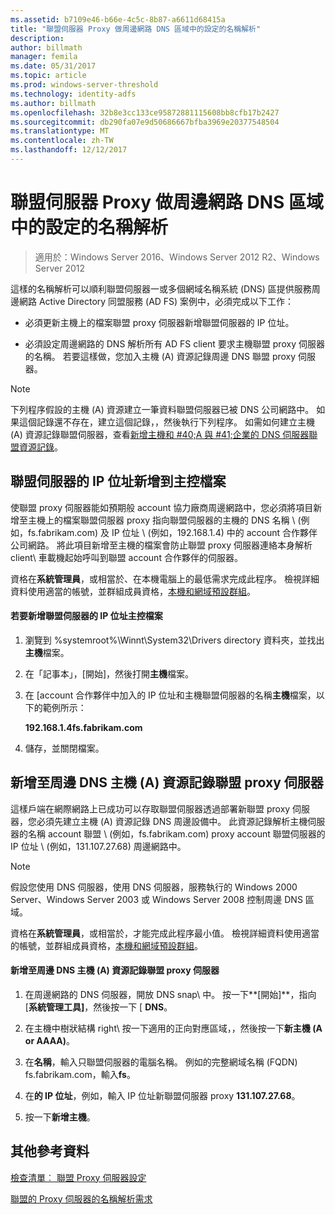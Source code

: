 ```yaml
---
ms.assetid: b7109e46-b66e-4c5c-8b87-a6611d68415a
title: "聯盟伺服器 Proxy 做周邊網路 DNS 區域中的設定的名稱解析"
description: 
author: billmath
manager: femila
ms.date: 05/31/2017
ms.topic: article
ms.prod: windows-server-threshold
ms.technology: identity-adfs
ms.author: billmath
ms.openlocfilehash: 32b8e3cc133ce95872881115608bb8cfb17b2427
ms.sourcegitcommit: db290fa07e9d50686667bfba3969e20377548504
ms.translationtype: MT
ms.contentlocale: zh-TW
ms.lasthandoff: 12/12/2017
---
```

# <a name="configure-name-resolution-for-a-federation-server-proxy-in-a-dns-zone-that-serves-only-the-perimeter-network"></a>聯盟伺服器 Proxy 做周邊網路 DNS 區域中的設定的名稱解析

>適用於：Windows Server 2016、Windows Server 2012 R2、Windows Server 2012

這樣的名稱解析可以順利聯盟伺服器一或多個網域名稱系統 \(DNS\) 區提供服務周邊網路 Active Directory 同盟服務 \(AD FS\) 案例中，必須完成以下工作：  
  
-   必須更新主機上的檔案聯盟 proxy 伺服器新增聯盟伺服器的 IP 位址。  
  
-   必須設定周邊網路的 DNS 解析所有 AD FS client 要求主機聯盟 proxy 伺服器的名稱。 若要這樣做，您加入主機 \(A\) 資源記錄周邊 DNS 聯盟 proxy 伺服器。  
  
> [!NOTE]  
> 下列程序假設的主機 \(A\) 資源建立一筆資料聯盟伺服器已被 DNS 公司網路中。 如果這個記錄還不存在，建立這個記錄，，然後執行下列程序。 如需如何建立主機 \(A\) 資源記錄聯盟伺服器，查看[新增主機和 #40;A 與 #41;企業的 DNS 伺服器聯盟資源記錄](Add-a-Host--A--Resource-Record-to-Corporate-DNS-for-a-Federation-Server.md)。  
  
## <a name="add-the-ip-address-of-a-federation-server-to-the-hosts-file"></a>聯盟伺服器的 IP 位址新增到主控檔案  
使聯盟 proxy 伺服器能如預期般 account 協力廠商周邊網路中，您必須將項目新增至主機上的檔案聯盟伺服器 proxy 指向聯盟伺服器的主機的 DNS 名稱 \ (例如，fs.fabrikam.com\) 及 IP 位址 \ (例如，192.168.1.4\) 中的 account 合作夥伴公司網路。 將此項目新增至主機的檔案會防止聯盟 proxy 伺服器連絡本身解析 client\ 車載機起始呼叫到聯盟 account 合作夥伴的伺服器。  
  
資格在**系統管理員**，或相當於、在本機電腦上的最低需求完成此程序。  檢視詳細資料使用適當的帳號，並群組成員資格，[本機和網域預設群組](https://go.microsoft.com/fwlink/?LinkId=83477)。   
  
#### <a name="to-add-the-ip-address-of-a-federation-server-to-the-hosts-file"></a>若要新增聯盟伺服器的 IP 位址主控檔案  
  
1.  瀏覽到 %systemroot%\\Winnt\\System32\\Drivers directory 資料夾，並找出**主機**檔案。  
  
2.  在「記事本」，[開始]，然後打開**主機**檔案。  
  
3.  在 [account 合作夥伴中加入的 IP 位址和主機聯盟伺服器的名稱**主機**檔案，以下的範例所示：  
  
    **192.168.1.4fs.fabrikam.com**  
  
4.  儲存，並關閉檔案。  
  
## <a name="add-a-host-a-resource-record-to-perimeter-dns-for-a-federation-server-proxy"></a>新增至周邊 DNS 主機 \(A\) 資源記錄聯盟 proxy 伺服器  
這樣戶端在網際網路上已成功可以存取聯盟伺服器透過部署新聯盟 proxy 伺服器，您必須先建立主機 \(A\) 資源記錄 DNS 周邊設備中。 此資源記錄解析主機伺服器的名稱 account 聯盟 \ (例如，fs.fabrikam.com\) proxy account 聯盟伺服器的 IP 位址 \ (例如，131.107.27.68\) 周邊網路中。  
  
> [!NOTE]  
> 假設您使用 DNS 伺服器，使用 DNS 伺服器，服務執行的 Windows 2000 Server、Windows Server 2003 或 Windows Server 2008 控制周邊 DNS 區域。  
  
資格在**系統管理員**，或相當於，才能完成此程序最小值。  檢視詳細資料使用適當的帳號，並群組成員資格，[本機和網域預設群組](https://go.microsoft.com/fwlink/?LinkId=83477)。   
  
#### <a name="to-add-a-host-a-resource-record-to-perimeter-dns-for-a-federation-server-proxy"></a>新增至周邊 DNS 主機 \(A\) 資源記錄聯盟 proxy 伺服器  
  
1.  在周邊網路的 DNS 伺服器，開放 DNS snap\ 中。 按一下**[開始]**，指向 [**系統管理工具]**，然後按一下 [ **DNS**。  
  
2.  在主機中樹狀結構 right\ 按一下適用的正向對應區域，，然後按一下**新主機 \(A or AAAA\)**。  
  
3.  在**名稱**，輸入只聯盟伺服器的電腦名稱。 例如的完整網域名稱 \(FQDN\) fs.fabrikam.com，輸入**fs**。  
  
4.  在**的 IP 位址**，例如，輸入 IP 位址新聯盟伺服器 proxy **131.107.27.68**。  
  
5.  按一下**新增主機**。  
  
## <a name="additional-references"></a>其他參考資料  
[檢查清單︰ 聯盟 Proxy 伺服器設定](Checklist--Setting-Up-a-Federation-Server-Proxy.md)  
  
[聯盟的 Proxy 伺服器的名稱解析需求](https://technet.microsoft.com/library/dd807055.aspx)  
  

